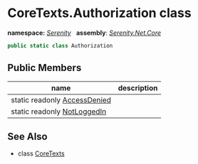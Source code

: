 # CoreTexts.Authorization class
**namespace:** *[Serenity](../README.md#serenity-namespace)*   **assembly**: *[Serenity.Net.Core](../README.md)*

```csharp
public static class Authorization
```

## Public Members

| name | description |
| --- | --- |
| static readonly [AccessDenied](CoreTexts.Authorization/AccessDenied.md) |  |
| static readonly [NotLoggedIn](CoreTexts.Authorization/NotLoggedIn.md) |  |

## See Also

* class [CoreTexts](CoreTexts.md)